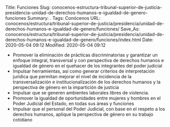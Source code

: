 Title: Funciones
Slug: conocenos-estructura-tribunal-superior-de-justicia-presidencia-unidad-de-derechos-humanos-e-igualdad-de-genero-funciones
Summary: .
Tags: Conócenos
URL: conocenos/estructura/tribunal-superior-de-justicia/presidencia/unidad-de-derechos-humanos-e-igualdad-de-genero/funciones/
Save_As: conocenos/estructura/tribunal-superior-de-justicia/presidencia/unidad-de-derechos-humanos-e-igualdad-de-genero/funciones/index.html
Date: 2020-05-04 09:12
Modified: 2020-05-04 09:12



- Promover la eliminación de prácticas discriminatorias y garantizar un enfoque integral, transversal y con perspectiva de derechos humanos e igualdad de género en el quehacer de los integrantes del poder judicial
- Impulsar herramientas, así como generar criterios de interpretación jurídica que permitan mejorar el nivel de incidencia de la transversalización e institucionalización de los derechos humanos y la perspectiva de género en la impartición de justicia
- Impulsar que se generen ambientes laborales libres de violencia.
- Promover la igualdad de oportunidades entre mujeres y hombres en el Poder Judicial del Estado, en todas sus áreas y funciones
- Impulsar que el personal del Poder Judicial, con base en el respeto a los derechos humanos, aplique la perspectiva de género en su trabajo cotidiano



